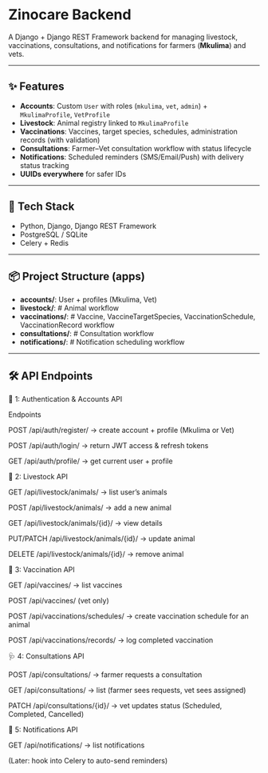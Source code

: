 # Zinocare Backend

A Django + Django REST Framework backend for managing livestock, vaccinations, consultations, and notifications for farmers (**Mkulima**) and vets.

---

## ✨ Features

- **Accounts**: Custom `User` with roles (`mkulima`, `vet`, `admin`) + `MkulimaProfile`, `VetProfile`
- **Livestock**: Animal registry linked to `MkulimaProfile`
- **Vaccinations**: Vaccines, target species, schedules, administration records (with validation)
- **Consultations**: Farmer–Vet consultation workflow with status lifecycle
- **Notifications**: Scheduled reminders (SMS/Email/Push) with delivery status tracking
- **UUIDs everywhere** for safer IDs

---

## 🧱 Tech Stack

- Python, Django, Django REST Framework
- PostgreSQL / SQLite 
- Celery + Redis 

---

## 📦 Project Structure (apps)

- **accounts/**: User + profiles (Mkulima, Vet)
- **livestock/**: # Animal workflow
- **vaccinations/**: # Vaccine, VaccineTargetSpecies, VaccinationSchedule, VaccinationRecord workflow
- **consultations/**: # Consultation workflow
- **notifications/**: # Notification scheduling workflow

---

## 🛠 API Endpoints

🔑 1: Authentication & Accounts API

Endpoints

POST /api/auth/register/ → create account + profile (Mkulima or Vet)

POST /api/auth/login/ → return JWT access & refresh tokens

GET /api/auth/profile/ → get current user + profile

🐄 2: Livestock API

GET /api/livestock/animals/ → list user’s animals

POST /api/livestock/animals/ → add a new animal

GET /api/livestock/animals/{id}/ → view details

PUT/PATCH /api/livestock/animals/{id}/ → update animal

DELETE /api/livestock/animals/{id}/ → remove animal

💉 3: Vaccination API

GET /api/vaccines/ → list vaccines

POST /api/vaccines/ (vet only)

POST /api/vaccinations/schedules/ → create vaccination schedule for an animal

POST /api/vaccinations/records/ → log completed vaccination

🩺 4: Consultations API

POST /api/consultations/ → farmer requests a consultation

GET /api/consultations/ → list (farmer sees requests, vet sees assigned)

PATCH /api/consultations/{id}/ → vet updates status (Scheduled, Completed, Cancelled)

🔔 5: Notifications API

GET /api/notifications/ → list notifications

(Later: hook into Celery to auto-send reminders)

